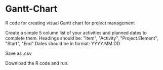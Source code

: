 # Gantt-Chart
R code for creating visual Gantt chart for project management

Create a simple 5 column list of your activities and planned dates to complete them. 
Headings should be: "Item", "Activity", "Project.Element", "Start", "End" 
Dates should be in format: YYYY.MM.DD

Save as .csv 

Download the R code and run. 
